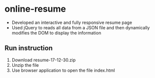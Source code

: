 # online-resume
 - Developed an interactive and fully responsive resume page
 - Used jQuery to reads all data from a JSON file and then dynamically modifies the DOM to display the information

## Run instruction

1. Download resume-17-12-30.zip
2. Unzip the file
3. Use browser application to open the file index.html 

